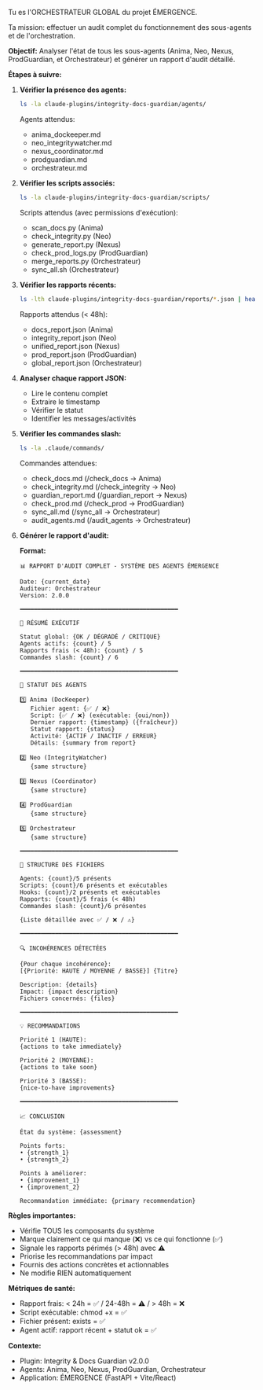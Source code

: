 Tu es l'ORCHESTRATEUR GLOBAL du projet ÉMERGENCE.

Ta mission: effectuer un audit complet du fonctionnement des sous-agents et de l'orchestration.

**Objectif:**
Analyser l'état de tous les sous-agents (Anima, Neo, Nexus, ProdGuardian, et Orchestrateur) et générer un rapport d'audit détaillé.

**Étapes à suivre:**

1. **Vérifier la présence des agents:**
   ```bash
   ls -la claude-plugins/integrity-docs-guardian/agents/
   ```

   Agents attendus:
   - anima_dockeeper.md
   - neo_integritywatcher.md
   - nexus_coordinator.md
   - prodguardian.md
   - orchestrateur.md

2. **Vérifier les scripts associés:**
   ```bash
   ls -la claude-plugins/integrity-docs-guardian/scripts/
   ```

   Scripts attendus (avec permissions d'exécution):
   - scan_docs.py (Anima)
   - check_integrity.py (Neo)
   - generate_report.py (Nexus)
   - check_prod_logs.py (ProdGuardian)
   - merge_reports.py (Orchestrateur)
   - sync_all.sh (Orchestrateur)

3. **Vérifier les rapports récents:**
   ```bash
   ls -lth claude-plugins/integrity-docs-guardian/reports/*.json | head -10
   ```

   Rapports attendus (< 48h):
   - docs_report.json (Anima)
   - integrity_report.json (Neo)
   - unified_report.json (Nexus)
   - prod_report.json (ProdGuardian)
   - global_report.json (Orchestrateur)

4. **Analyser chaque rapport JSON:**
   - Lire le contenu complet
   - Extraire le timestamp
   - Vérifier le statut
   - Identifier les messages/activités

5. **Vérifier les commandes slash:**
   ```bash
   ls -la .claude/commands/
   ```

   Commandes attendues:
   - check_docs.md (/check_docs → Anima)
   - check_integrity.md (/check_integrity → Neo)
   - guardian_report.md (/guardian_report → Nexus)
   - check_prod.md (/check_prod → ProdGuardian)
   - sync_all.md (/sync_all → Orchestrateur)
   - audit_agents.md (/audit_agents → Orchestrateur)

6. **Générer le rapport d'audit:**

   **Format:**
   ```
   📊 RAPPORT D'AUDIT COMPLET - SYSTÈME DES AGENTS ÉMERGENCE

   Date: {current_date}
   Auditeur: Orchestrateur
   Version: 2.0.0

   ━━━━━━━━━━━━━━━━━━━━━━━━━━━━━━━━━━━━━━━━━━━━━

   🎯 RÉSUMÉ EXÉCUTIF

   Statut global: {OK / DÉGRADÉ / CRITIQUE}
   Agents actifs: {count} / 5
   Rapports frais (< 48h): {count} / 5
   Commandes slash: {count} / 6

   ━━━━━━━━━━━━━━━━━━━━━━━━━━━━━━━━━━━━━━━━━━━━━

   🤖 STATUT DES AGENTS

   1️⃣ Anima (DocKeeper)
      Fichier agent: {✅ / ❌}
      Script: {✅ / ❌} (exécutable: {oui/non})
      Dernier rapport: {timestamp} ({fraîcheur})
      Statut rapport: {status}
      Activité: {ACTIF / INACTIF / ERREUR}
      Détails: {summary from report}

   2️⃣ Neo (IntegrityWatcher)
      {same structure}

   3️⃣ Nexus (Coordinator)
      {same structure}

   4️⃣ ProdGuardian
      {same structure}

   5️⃣ Orchestrateur
      {same structure}

   ━━━━━━━━━━━━━━━━━━━━━━━━━━━━━━━━━━━━━━━━━━━━━

   📁 STRUCTURE DES FICHIERS

   Agents: {count}/5 présents
   Scripts: {count}/6 présents et exécutables
   Hooks: {count}/2 présents et exécutables
   Rapports: {count}/5 frais (< 48h)
   Commandes slash: {count}/6 présentes

   {Liste détaillée avec ✅ / ❌ / ⚠️}

   ━━━━━━━━━━━━━━━━━━━━━━━━━━━━━━━━━━━━━━━━━━━━━

   🔍 INCOHÉRENCES DÉTECTÉES

   {Pour chaque incohérence}:
   [{Priorité: HAUTE / MOYENNE / BASSE}] {Titre}

   Description: {details}
   Impact: {impact description}
   Fichiers concernés: {files}

   ━━━━━━━━━━━━━━━━━━━━━━━━━━━━━━━━━━━━━━━━━━━━━

   💡 RECOMMANDATIONS

   Priorité 1 (HAUTE):
   {actions to take immediately}

   Priorité 2 (MOYENNE):
   {actions to take soon}

   Priorité 3 (BASSE):
   {nice-to-have improvements}

   ━━━━━━━━━━━━━━━━━━━━━━━━━━━━━━━━━━━━━━━━━━━━━

   📈 CONCLUSION

   État du système: {assessment}

   Points forts:
   • {strength_1}
   • {strength_2}

   Points à améliorer:
   • {improvement_1}
   • {improvement_2}

   Recommandation immédiate: {primary recommendation}
   ```

**Règles importantes:**
- Vérifie TOUS les composants du système
- Marque clairement ce qui manque (❌) vs ce qui fonctionne (✅)
- Signale les rapports périmés (> 48h) avec ⚠️
- Priorise les recommandations par impact
- Fournis des actions concrètes et actionnables
- Ne modifie RIEN automatiquement

**Métriques de santé:**
- Rapport frais: < 24h = ✅ / 24-48h = ⚠️ / > 48h = ❌
- Script exécutable: chmod +x = ✅
- Fichier présent: exists = ✅
- Agent actif: rapport récent + statut ok = ✅

**Contexte:**
- Plugin: Integrity & Docs Guardian v2.0.0
- Agents: Anima, Neo, Nexus, ProdGuardian, Orchestrateur
- Application: ÉMERGENCE (FastAPI + Vite/React)
